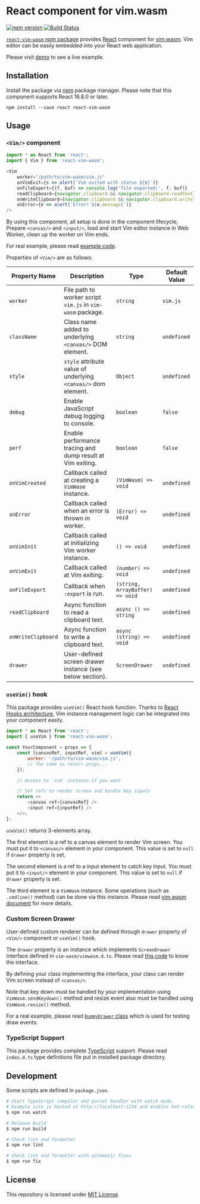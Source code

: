 React component for vim.wasm
============================
[![npm version](https://badge.fury.io/js/react-vim-wasm.svg)][npm]
[![Build Status](https://travis-ci.org/rhysd/react-vim-wasm.svg?branch=master)](https://travis-ci.org/rhysd/react-vim-wasm)

[`react-vim-wasm` npm package][npm] provides [React](https://github.com/facebook/react) component for
[vim.wasm](https://github.com/rhysd/vim.wasm). Vim editor can be easily embedded into your React
web application.

Please visit [demo][] to see a live example.

## Installation

Install the package via [npm](https://www.npmjs.com) package manager. Please note that this component
supports React 16.8.0 or later.

```
npm install --save react react-vim-wasm
```

## Usage

### `<Vim/>` component

```javascript
import * as React from 'react';
import { Vim } from 'react-vim-wasm';

<Vim
    worker="/path/to/vim-wasm/vim.js"
    onVimExit={s => alert(`Vim exited with status ${s}`)}
    onFileExport={(f, buf) => console.log('file exported:', f, buf)}
    readClipboard={navigator.clipboard && navigator.clipboard.readText}
    onWriteClipboard={navigator.clipboard && navigator.clipboard.writeText}
    onError={e => alert(`Error! ${e.message}`)}
/>
```

By using this component, all setup is done in the component lifecycle; Prepare `<canvas/>` and `<input/>`,
load and start Vim editor instance in Web Worker, clean up the worker on Vim ends.

For real example, please read [example code](./example.tsx).

Properties of `<Vim/>` are as follows:

| Property Name      | Description                                                    | Type                            | Default Value |
|--------------------|----------------------------------------------------------------|---------------------------------|---------------|
| `worker`           | File path to worker script `vim.js` in `vim-wasm` package.     | `string`                        | `vim.js`      |
| `className`        | Class name added to underlying `<canvas/>` DOM element.        | `string`                        | `undefined`   |
| `style`            | `style` attribute value of underlying `<canvas/>` dom element. | `Object`                        | `undefined`   |
| `debug`            | Enable JavaScript debug logging to console.                    | `boolean`                       | `false`       |
| `perf`             | Enable performance tracing and dump result at Vim exiting.     | `boolean`                       | `false`       |
| `onVimCreated`     | Callback called at creating a `VimWasm` instance.              | `(VimWasm) => void`             | `undefined`   |
| `onError`          | Callback called when an error is thrown in worker.             | `(Error) => void`               | `undefined`   |
| `onVimInit`        | Callback called at initializing Vim worker instance.           | `() => void`                    | `undefined`   |
| `onVimExit`        | Callback called at Vim exiting.                                | `(number) => void`              | `undefined`   |
| `onFileExport`     | Callback when `:export` is run.                                | `(string, ArrayBuffer) => void` | `undefined`   |
| `readClipboard`    | Async function to read a clipboard text.                       | `async () => string`            | `undefined`   |
| `onWriteClipboard` | Async function to write a clipboard text.                      | `async (string) => void`        | `undefined`   |
| `drawer`           | User-defined screen drawer instance (see below section).       | `ScreenDrawer`                  | `undefined`   |

### `useVim()` hook

This package provides `useVim()` React hook function. Thanks to [React Hooks architecture](https://reactjs.org/docs/hooks-intro.html),
Vim instance management logic can be integrated into your component easily.

```javascript
import * as React from 'react';
import { useVim } from 'react-vim-wasm';

const YourComponent = props => {
    const [canvasRef, inputRef, vim] = useVim({
        worker: '/path/to/vim-wasm/vim.js',
        // The same as <Vim/> props...
    });

    // Access to `vim` instance if you want

    // Set refs to render screen and handle key inputs
    return <>
        <canvas ref={canvasRef} />
        <input ref={inputRef} />
    </>;
};
```

`useVim()` returns 3-elements array.

The first element is a ref to a canvas element to render Vim screen. You must put it to `<canvas/>`
element in your component. This value is set to `null` if `drawer` property is set.

The second element is a ref to a input element to catch key input. You must put it to `<input/>` element
in your component. This value is set to `null` if `drawer` property is set.

The third element is a `VimWasm` instance. Some operations (such as `.cmdline()` method) can be done
via this instance. Please read [vim.wasm document](https://github.com/rhysd/vim.wasm/tree/wasm/wasm#readme) for more details.

### Custom Screen Drawer

User-defined custom renderer can be defined through `drawer` property of `<Vim/>` component or
`useVim()` hook.

The `drawer` property is an instance which implements `ScreenDrawer` interface defined in `vim-wasm/vimwasm.d.ts`.
Please read [this code](https://github.com/rhysd/vim.wasm/blob/wasm/wasm/vimwasm.ts) to know the interface.

By defining your class implementing the interface, your class can render Vim screen instead of `<canvas/>`.

Note that key down must be handled by your implementation using `VimWasm.sendKeydown()` method and
resize event also must be handled using `VimWasm.resize()` method.

For a real example, please read [`DummyDrawer` class](https://github.com/rhysd/vim.wasm/blob/wasm/wasm/test/helper.ts)
which is used for testing draw events.

### TypeScript Support

This package provides complete [TypeScript](https://www.typescriptlang.org) support.
Please read `index.d.ts` type definitions file put in installed package directory.

## Development

Some scripts are defined in `package.json`.

```sh
# Start TypeScript compiler and parcel bundler with watch mode.
# Example site is hosted at http://localhost:1234 and enables hot-reload.
$ npm run watch

# Release build
$ npm run build

# Check lint and formatter
$ npm run lint

# Check lint and formatter with automatic fixes
$ npm run fix
```

## License

This repository is licensed under [MIT License](./LICENSE.txt).

[npm]: https://www.npmjs.com/package/react-vim-wasm
[demo]: https://rhysd.github.io/react-vim-wasm

